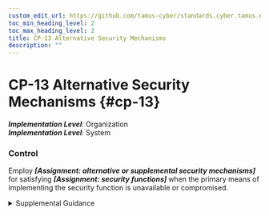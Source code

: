 ```yaml
---
custom_edit_url: https://github.com/tamus-cyber/standards.cyber.tamus.edu/tree/main/static/content/tamus.edu/TAMUS_profile.xml
toc_min_heading_level: 2
toc_max_heading_level: 2
title: CP-13 Alternative Security Mechanisms
description: ""
---
```


# CP-13 Alternative Security Mechanisms {#cp-13}

_**Implementation Level**_: Organization\
_**Implementation Level**_: System

### Control

Employ <strong>                  <em>[Assignment: alternative or supplemental security mechanisms]</em>               </strong> for satisfying <strong>                  <em>[Assignment: security functions]</em>               </strong> when the primary means of implementing the security function is unavailable or compromised.

<details>
  <summary>Supplemental Guidance</summary>

Use of alternative security mechanisms supports system resiliency, contingency planning, and continuity of operations. To ensure mission and business continuity, organizations can implement alternative or supplemental security mechanisms. The mechanisms may be less effective than the primary mechanisms. However, having the capability to readily employ alternative or supplemental mechanisms enhances mission and business continuity that might otherwise be adversely impacted if operations had to be curtailed until the primary means of implementing the functions was restored. Given the cost and level of effort required to provide such alternative capabilities, the alternative or supplemental mechanisms are only applied to critical security capabilities provided by systems, system components, or system services. For example, an organization may issue one-time pads to senior executives, officials, and system administrators if multi-factor tokens—the standard means for achieving secure authentication— are compromised.

</details>

